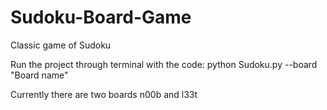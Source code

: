 # Sudoku-Board-Game
Classic game of Sudoku 

Run the project through terminal with the code:
python Sudoku.py --board "Board name"

Currently there are two boards n00b and l33t



